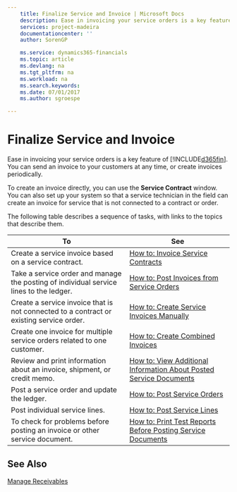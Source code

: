 ```yaml
---
    title: Finalize Service and Invoice | Microsoft Docs
    description: Ease in invoicing your service orders is a key feature of [!INCLUDE[d365fin](includes/d365fin_md.md)]. You can send an invoice to your customers at any time, or create invoices periodically.
    services: project-madeira
    documentationcenter: ''
    author: SorenGP

    ms.service: dynamics365-financials
    ms.topic: article
    ms.devlang: na
    ms.tgt_pltfrm: na
    ms.workload: na
    ms.search.keywords:
    ms.date: 07/01/2017
    ms.author: sgroespe

---
```

# Finalize Service and Invoice
Ease in invoicing your service orders is a key feature of [!INCLUDE[d365fin](includes/d365fin_md.md)]. You can send an invoice to your customers at any time, or create invoices periodically.  
  
 To create an invoice directly, you can use the **Service Contract** window. You can also set up your system so that a service technician in the field can create an invoice for service that is not connected to a contract or order.  
  
 The following table describes a sequence of tasks, with links to the topics that describe them.   
  
|**To**|**See**|  
|------------|-------------|  
|Create a service invoice based on a service contract.|[How to: Invoice Service Contracts](../how-to-invoice-service-contracts.md)|  
|Take a service order and manage the posting of individual service lines to the ledger.|[How to: Post Invoices from Service Orders](../how-to-post-invoices-from-service-orders.md)|  
|Create a service invoice that is not connected to a contract or existing service order.|[How to: Create Service Invoices Manually](../how-to-create-service-invoices-manually.md)|  
|Create one invoice for multiple service orders related to one customer.|[How to: Create Combined Invoices](../how-to-create-combined-invoices.md)|  
|Review and print information about an invoice, shipment, or credit memo.|[How to: View Additional Information About Posted Service Documents](../how-to-view-additional-information-about-posted-service-documents.md)|  
|Post a service order and update the ledger.|[How to: Post Service Orders](../how-to-post-service-orders.md)|  
|Post individual service lines.|[How to: Post Service Lines](../how-to-post-service-lines.md)|  
|To check for problems before posting an invoice or other service document.|[How to: Print Test Reports Before Posting Service Documents](../how-to-print-test-reports-before-posting-service-documents.md)|  
  
## See Also  
 [Manage Receivables](../manage-receivables.md)